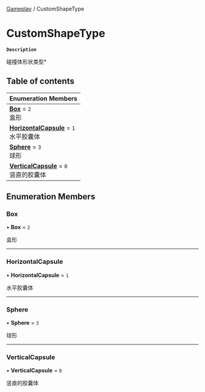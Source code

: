 [Gameplay](../modules/Gameplay.Gameplay.md) / CustomShapeType

# CustomShapeType <Badge type="tip" text="Enumeration" />

**`Description`**

碰撞体形状类型*

## Table of contents

| Enumeration Members |
| :-----|
| **[Box](Gameplay.CustomShapeType.md#box)** = ``2`` <br> 盒形|
| **[HorizontalCapsule](Gameplay.CustomShapeType.md#horizontalcapsule)** = ``1`` <br> 水平胶囊体|
| **[Sphere](Gameplay.CustomShapeType.md#sphere)** = ``3`` <br> 球形|
| **[VerticalCapsule](Gameplay.CustomShapeType.md#verticalcapsule)** = ``0`` <br> 竖直的胶囊体|

## Enumeration Members

### Box

• **Box** = ``2``

盒形

___

### HorizontalCapsule

• **HorizontalCapsule** = ``1``

水平胶囊体

___

### Sphere

• **Sphere** = ``3``

球形

___

### VerticalCapsule

• **VerticalCapsule** = ``0``

竖直的胶囊体
